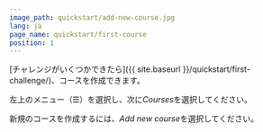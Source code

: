 ```yaml
---
image_path: quickstart/add-new-course.jpg
lang: ja
page_name: quickstart/first-course
position: 1
---
```


[チャレンジがいくつかできたら]({{ site.baseurl }}/quickstart/first-challenge/)、コースを作成できます。

左上のメニュー（&#x2630;）を選択し、次に*Courses*を選択してください。

新規のコースを作成するには、*Add new course*を選択してください。
